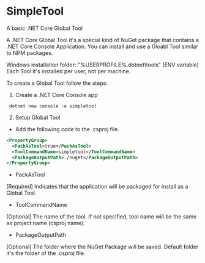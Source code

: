 # SimpleTool
A basic .NET Core Global Tool

A .NET Core Global Tool it's a special kind of NuGet package that contains a .NET Core Console Application. 
You can install and use a Gloabl Tool similar to NPM packages.

Windows installation folder: "%USERPROFILE%\.dotnet\tools" (ENV variable)
Each Tool it's installed per user, not per machine.

To create a Global Tool follow the steps:

1. Create a .NET Core Console app
```
 dotnet new console -o simpletool
```
2. Setup Global Tool
* Add the following code to the .csproj file.
```xml
<PropertyGroup>
  <PackAsTool>true</PackAsTool>
  <ToolCommandName>simpletool</ToolCommandName>
  <PackageOutputPath>./nuget</PackageOutputPath>
</PropertyGroup>
```
* PackAsTool

[Required] Indicates that the application will be packaged for install as a Global Tool.

* ToolCommandName

[Optional] The name of the tool. If not specified, tool name will be the same as project name (csproj name).

* PackageOutputPath

[Optional] The folder where the NuGet Package will be saved. Default folder it's the folder of the .csproj file.
